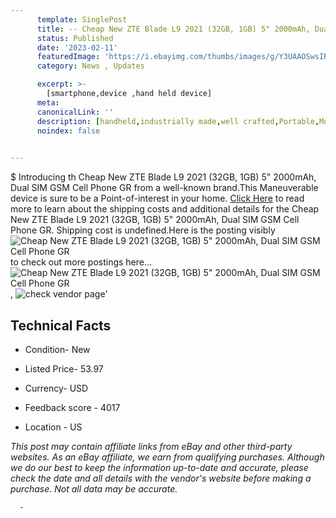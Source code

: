 ```yaml
---
      template: SinglePost
      title: -- Cheap New ZTE Blade L9 2021 (32GB, 1GB) 5" 2000mAh, Dual SIM GSM Cell Phone  GR
      status: Published
      date: '2023-02-11'
      featuredImage: 'https://i.ebayimg.com/thumbs/images/g/Y3UAAOSwsIRihEJV/s-l225.jpg'
      category: News , Updates

      excerpt: >-
        [smartphone,device ,hand held device]
      meta:
      canonicalLink: ''
      description: [handheld,industrially made,well crafted,Portable,Mobile,Compact,Convenient,Lightweight,Maneuverable,Man-portable,Miniature,Carriable,Hand-held,Light,Holdable,Transportable,Mobile device,Pocket-sized,On-the-go,Wireless,Cordless,Compact size,Convenient size, smartphone,device ,hand held device]
      noindex: false
      

---
```

$
      Introducing th Cheap New ZTE Blade L9 2021 (32GB, 1GB) 5" 2000mAh, Dual SIM GSM Cell Phone  GR from a well-known brand.This Maneuverable device  is sure to be a Point-of-interest in your home. [Click Here](https://www.ebay.com/itm/325397206918?hash=item4bc32f5786%3Ag%3AY3UAAOSwsIRihEJV&amdata=enc%3AAQAHAAAA4N%2F%2FzymzVTyp1baOca5JkwKgiZ98N0L7LtGVdNTPhDZ8YcpBC82E1oX%2Bv5a8DO1pFvWHS96nCUe%2FYzP3SgPJ6oCsdWS0NzyvBuCoHbfbPe3tCEhnVHVHkCJ%2FcuyZPo7I3wLeqouDP9bIA6dxbiSRM8kD2L1bipp2sZ%2FJLgoVbdp6VVMMRW3Way59%2Fq03EjlAa8x4HXMkypPuTBaD13WzIImzuxVPNPfSmHvk5meYl37FmvGVWi0pdxui%2B%2FGj4ans9vGXi3Z%2B0b3qCeNpzyWUIBMViXPJqDf%2FshVF4ds3tctm&mkevt=1&mkcid=1&mkrid=711-53200-19255-0&campid=%253CePNCampaignId%253E&customid=%253CreferenceId%253E&toolid=10049) to read more to learn about the shipping costs and additional details for the Cheap New ZTE Blade L9 2021 (32GB, 1GB) 5" 2000mAh, Dual SIM GSM Cell Phone  GR. Shipping cost is undefined.Here is the posting visibly ![Cheap New ZTE Blade L9 2021 (32GB, 1GB) 5" 2000mAh, Dual SIM GSM Cell Phone  GR](https://i.ebayimg.com/thumbs/images/g/Y3UAAOSwsIRihEJV/s-l225.jpg) to check out more postings here... ![Cheap New ZTE Blade L9 2021 (32GB, 1GB) 5" 2000mAh, Dual SIM GSM Cell Phone  GR](https://i.ebayimg.com/images/g/Y3UAAOSwsIRihEJV/s-l960.jpg), ![check vendor page](https://origin-galleryplus.ebayimg.com/ws/web/325397206918_2_0_1/225x225.jpg)'

      

 ## Technical Facts 



     
      

 - Condition- New 


      

 - Listed Price- 53.97 


      

 - Currency- USD 


      

 - Feedback score - 4017 


      

 - Location - US 


      
      

 *_This post may contain affiliate links from eBay and other third-party websites. As an eBay affiliate, we earn from qualifying purchases. Although we do our best to keep the information up-to-date and accurate, please check the date and all details with the vendor's website before making a purchase. Not all data may be accurate._*




      -
